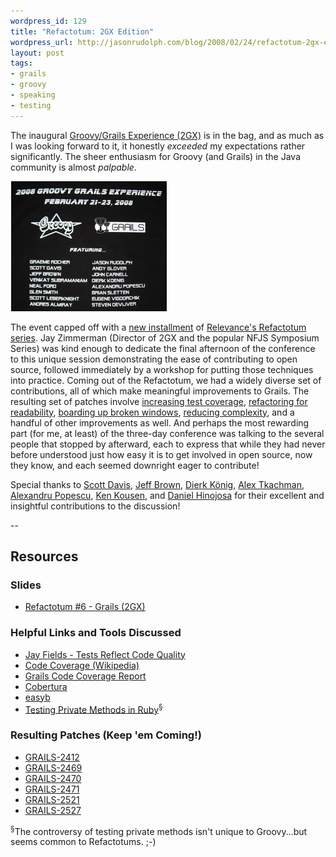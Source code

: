 ```yaml
--- 
wordpress_id: 129
title: "Refactotum: 2GX Edition"
wordpress_url: http://jasonrudolph.com/blog/2008/02/24/refactotum-2gx-edition/
layout: post
tags:
- grails
- groovy
- speaking
- testing	
---
```

The inaugural [Groovy/Grails Experience (2GX)](http://jasonrudolph.com/blog/2007/12/20/2gx-next-gen-java-conference-is-right-around-the-corner/ "2GX - Next-Gen Java Conference Is Right Around the Corner") is in the bag, and as much as I was looking forward to it, it honestly *exceeded* my expectations rather significantly. The sheer enthusiasm for Groovy (and Grails) in the Java community is almost *palpable*.

![2GX T-Shirt](/resources/20080224-2gx-shirt.png)

The event capped off with a [new installment](http://www.groovygrails.com/gg/conference/speaker?speakerId=4738&amp;showId=131#pr8883 "Refactotum #6 - Grails") of [Relevance's Refactotum series](http://blog.thinkrelevance.com/twir "Relevance, Inc. - This Week in Refactoring").  Jay Zimmerman (Director of 2GX and the popular NFJS Symposium Series) was kind enough to dedicate the final afternoon of the conference to this unique session demonstrating the ease of contributing to open source, followed immediately by a workshop for putting those techniques into practice.  Coming out of the Refactotum, we had a widely diverse set of contributions, all of which make meaningful improvements to Grails.  The resulting set of patches involve [increasing test coverage](http://jira.codehaus.org/browse/GRAILS-2470 "[#GRAILS-2470] Patch: Additional Tests for WebUtils#getFormatFromURI - jira.codehaus.org"), [refactoring for readability](http://jira.codehaus.org/browse/GRAILS-2471 "[#GRAILS-2471] Patch: Increase Test Coverage and Improve Maintainability for GroovyIfTag class - jira.codehaus.org"), [boarding up broken windows](http://jira.codehaus.org/browse/GRAILS-2412 "[#GRAILS-2412] Patch: Resolve deprecation warnings in Grails build output - jira.codehaus.org"), [reducing complexity](http://jira.codehaus.org/browse/GRAILS-2471 "[#GRAILS-2471] Patch: Increase Test Coverage and Improve Maintainability for GroovyIfTag class - jira.codehaus.org"), and a handful of other improvements as well.  And perhaps the most rewarding part (for me, at least) of the three-day conference was talking to the several people that stopped by afterward, each to express that while they had never before understood just how easy it is to get involved in open source, now they know, and each seemed downright eager to contribute!

Special thanks to [Scott Davis](http://davisworld.org/ "Davisworld"), [Jeff Brown](http://javajeff.blogspot.com/ "Jeff's Mostly Java Web Log"), [Dierk König](http://www.manning.com/koenig/ "Manning: Groovy in Action"),  [Alex Tkachman](http://g2one.com/company.html#alex), [Alexandru Popescu](http://themindstorms.blogspot.com/ "mindstorm"), [Ken Kousen](http://kousenit.wordpress.com/ "Ken Kousen's Blog - Stuff I've learned recently"), and [Daniel Hinojosa](http://evolutionnext.com "evolutionnext.com") for their excellent and insightful contributions to the discussion!  

--

## Resources

### Slides 
           
* [Refactotum #6 - Grails (2GX)](http://jasonrudolph.com/downloads/presentations/Refactotum_2GX.pdf)

### Helpful Links and Tools Discussed

* [Jay Fields - Tests Reflect Code Quality](http://blog.jayfields.com/2008/02/tests-reflect-code-quality.html "Jay Fields Thoughts: Tests reflect code quality")
* [Code Coverage (Wikipedia)](http://en.wikipedia.org/wiki/code_coverage "Code coverage - Wikipedia, the free encyclopedia")
* [Grails Code Coverage Report](http://build.canoo.com/grails/artifacts/coverage/index.html "Grails Code Coverage Report")
* [Cobertura](http://cobertura.sourceforge.net)
* [easyb](http://www.easyb.org/ "easyb - Groovy BDD Framework")
* [Testing Private Methods in Ruby](http://jasonrudolph.com/blog/2007/11/02/evan-phoenix-on-testing-private-methods-in-ruby/ "Evan Phoenix on Testing Private Methods in Ruby")<sup>&sect;</sup> 

### Resulting Patches (Keep 'em Coming!)

* [GRAILS-2412](http://jira.codehaus.org/browse/GRAILS-2412)
* [GRAILS-2469](http://jira.codehaus.org/browse/GRAILS-2469)
* [GRAILS-2470](http://jira.codehaus.org/browse/GRAILS-2470)
* [GRAILS-2471](http://jira.codehaus.org/browse/GRAILS-2471)
* [GRAILS-2521](http://jira.codehaus.org/browse/GRAILS-2521)
* [GRAILS-2527](http://jira.codehaus.org/browse/GRAILS-2527)       

<sup>&sect;</sup>The controversy of testing private methods isn't unique to Groovy...but seems common to Refactotums. ;-)
